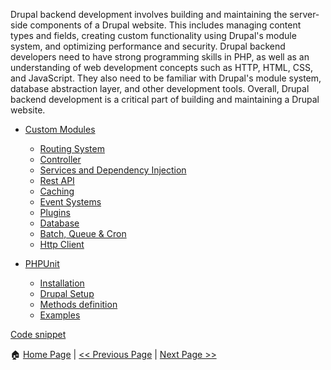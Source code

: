 Drupal backend development involves building and maintaining the server-side components of a Drupal website. This includes managing content types and fields, creating custom functionality using Drupal's module system, and optimizing performance and security. Drupal backend developers need to have strong programming skills in PHP, as well as an understanding of web development concepts such as HTTP, HTML, CSS, and JavaScript. They also need to be familiar with Drupal's module system, database abstraction layer, and other development tools. Overall, Drupal backend development is a critical part of building and maintaining a Drupal website.

- [Custom Modules](https://www.drupal.org/docs/develop/creating-modules/let-drupal-know-about-your-module-with-an-infoyml-file)
  - [Routing System](routing-system.md)
  - [Controller](controller.md)
  - [Services and Dependency Injection](services-and-di.md)
  - [Rest API](rest-api.md)
  - [Caching](caching.md)
  - [Event Systems](event-systems.md)
  - [Plugins](plugins.md)
  - [Database](database.md)
  - [Batch, Queue & Cron](batch-queue-cron.md)
  - [Http Client](http-client.md)
  
- [PHPUnit](phpunit.md)
  - [Installation](phpunit.md#how-to-installsetup-phpunit)
  - [Drupal Setup](phpunit.md#how-to-setup-phpunit-for-drupal)
  - [Methods definition](phpunit-details.md)
  - [Examples](phpunit-examples.md)

[Code snippet](https://github.com/kuldeepmehra27/custom_module)


:house: [Home Page](README.md) | [<< Previous Page](../drupal-site-building.md) | [Next Page >>](routing-system.md)
